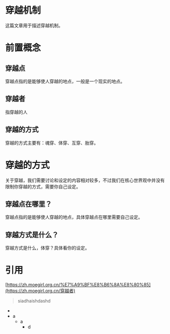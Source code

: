# 穿越机制

这篇文章用于描述穿越机制。

# 前置概念

## 穿越点

穿越点指的是能够使人穿越的地点，一般是一个现实的地点。

## 穿越者

指穿越的人

## 穿越的方式

穿越的方式主要有：魂穿、体穿、互穿、胎穿。

# 穿越的方式

关于穿越，我们需要讨论和设定的内容相对较多，不过我们在核心世界观中并没有限制你穿越的方式，需要你自己设定。

## 穿越点在哪里？

穿越点指的是能够使人穿越的地点，具体穿越点在哪里需要自己设定。

## 穿越方式是什么？

穿越方式是什么，体穿？具体看你的设定。

# 引用

[https://zh.moegirl.org.cn/%E7%A9%BF%E8%B6%8A%E8%80%85](https://zh.moegirl.org.cn/穿越者)

> siadhaishdashd

* 
* a
    * a
        * d